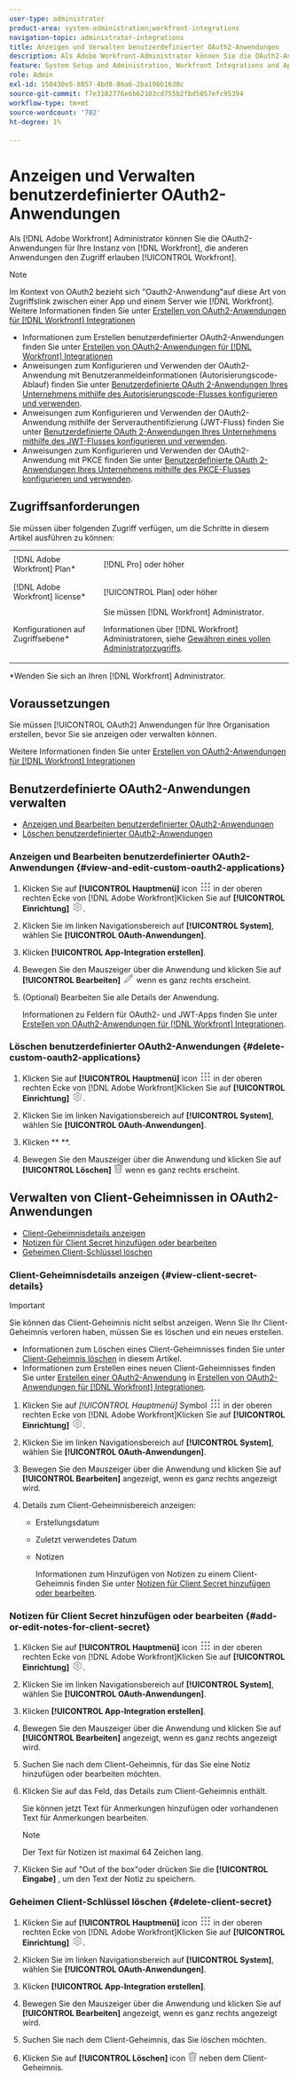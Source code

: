 ```yaml
---
user-type: administrator
product-area: system-administration;workfront-integrations
navigation-topic: administrator-integrations
title: Anzeigen und Verwalten benutzerdefinierter OAuth2-Anwendungen
description: Als Adobe Workfront-Administrator können Sie die OAuth2-Anwendungen für Ihre Workfront-Instanz anzeigen und verwalten, die anderen Anwendungen den Zugriff auf Workfront ermöglichen.
feature: System Setup and Administration, Workfront Integrations and Apps
role: Admin
exl-id: 158430e5-8857-4bd8-86a6-2ba106b1638c
source-git-commit: f7e3182776e6b62103cd755b2fbd5057efc95394
workflow-type: tm+mt
source-wordcount: '702'
ht-degree: 1%

---
```


# Anzeigen und Verwalten benutzerdefinierter OAuth2-Anwendungen

Als [!DNL Adobe Workfront] Administrator können Sie die OAuth2-Anwendungen für Ihre Instanz von [!DNL Workfront], die anderen Anwendungen den Zugriff erlauben [!UICONTROL Workfront].

>[!NOTE]
>
>Im Kontext von OAuth2 bezieht sich &quot;Oauth2-Anwendung&quot;auf diese Art von Zugriffslink zwischen einer App und einem Server wie [!DNL Workfront]. Weitere Informationen finden Sie unter [Erstellen von OAuth2-Anwendungen für [!DNL Workfront] Integrationen](../../administration-and-setup/configure-integrations/create-oauth-application.md)

* Informationen zum Erstellen benutzerdefinierter OAuth2-Anwendungen finden Sie unter [Erstellen von OAuth2-Anwendungen für [!DNL Workfront] Integrationen](../../administration-and-setup/configure-integrations/create-oauth-application.md)
* Anweisungen zum Konfigurieren und Verwenden der OAuth2-Anwendung mit Benutzeranmeldeinformationen (Autorisierungscode-Ablauf) finden Sie unter [Benutzerdefinierte OAuth 2-Anwendungen Ihres Unternehmens mithilfe des Autorisierungscode-Flusses konfigurieren und verwenden](../../wf-api/api/oauth-app-code-token-flow.md).
* Anweisungen zum Konfigurieren und Verwenden der OAuth2-Anwendung mithilfe der Serverauthentifizierung (JWT-Fluss) finden Sie unter [Benutzerdefinierte OAuth 2-Anwendungen Ihres Unternehmens mithilfe des JWT-Flusses konfigurieren und verwenden](../../wf-api/api/oauth-app-jwt-flow.md).
* Anweisungen zum Konfigurieren und Verwenden der OAuth2-Anwendung mit PKCE finden Sie unter [Benutzerdefinierte OAuth 2-Anwendungen Ihres Unternehmens mithilfe des PKCE-Flusses konfigurieren und verwenden](../../wf-api/api/oauth-app-pkce-flow.md).

## Zugriffsanforderungen

Sie müssen über folgenden Zugriff verfügen, um die Schritte in diesem Artikel ausführen zu können:

<table style="table-layout:auto"> 
 <col> 
 <col> 
 <tbody> 
  <tr> 
   <td role="rowheader">[!DNL Adobe Workfront] Plan*</td> 
   <td> <p>[!DNL Pro] oder höher</p> </td> 
  </tr> 
  <tr> 
   <td role="rowheader">[!DNL Adobe Workfront] license*</td> 
   <td> <p>[!UICONTROL Plan] oder höher</p> </td> 
  </tr> 
  <tr> 
   <td role="rowheader">Konfigurationen auf Zugriffsebene*</td> 
   <td> Sie müssen [!DNL Workfront] Administrator. </p>
    <p>Informationen über [!DNL Workfront] Administratoren, siehe <a href="../../administration-and-setup/add-users/configure-and-grant-access/grant-a-user-full-administrative-access.md" class="MCXref xref">Gewähren eines vollen Administratorzugriffs</a>.</p>
     </td> 
  </tr> 
 </tbody> 
</table>

&#42;Wenden Sie sich an Ihren [!DNL Workfront] Administrator.

## Voraussetzungen

Sie müssen [!UICONTROL OAuth2] Anwendungen für Ihre Organisation erstellen, bevor Sie sie anzeigen oder verwalten können.

Weitere Informationen finden Sie unter [Erstellen von OAuth2-Anwendungen für [!DNL Workfront] Integrationen](../../administration-and-setup/configure-integrations/create-oauth-application.md)

## Benutzerdefinierte OAuth2-Anwendungen verwalten

* [Anzeigen und Bearbeiten benutzerdefinierter OAuth2-Anwendungen](#view-and-edit-custom-oauth2-applications)
* [Löschen benutzerdefinierter OAuth2-Anwendungen](#delete-custom-oauth2-applications)

### Anzeigen und Bearbeiten benutzerdefinierter OAuth2-Anwendungen {#view-and-edit-custom-oauth2-applications}

1. Klicken Sie auf **[!UICONTROL Hauptmenü]** icon ![](assets/main-menu-icon.png) in der oberen rechten Ecke von [!DNL Adobe Workfront]Klicken Sie auf **[!UICONTROL Einrichtung]** ![](assets/gear-icon-settings.png).

1. Klicken Sie im linken Navigationsbereich auf **[!UICONTROL System]**, wählen Sie **[!UICONTROL OAuth-Anwendungen]**.
1. Klicken **[!UICONTROL App-Integration erstellen]**.
1. Bewegen Sie den Mauszeiger über die Anwendung und klicken Sie auf **[!UICONTROL Bearbeiten]** ![](assets/edit-icon.png) wenn es ganz rechts erscheint.
1. (Optional) Bearbeiten Sie alle Details der Anwendung.

   Informationen zu Feldern für OAuth2- und JWT-Apps finden Sie unter [Erstellen von OAuth2-Anwendungen für [!DNL Workfront] Integrationen](../../administration-and-setup/configure-integrations/create-oauth-application.md).

### Löschen benutzerdefinierter OAuth2-Anwendungen {#delete-custom-oauth2-applications}

1. Klicken Sie auf **[!UICONTROL Hauptmenü]** icon ![](assets/main-menu-icon.png) in der oberen rechten Ecke von [!DNL Adobe Workfront]Klicken Sie auf **[!UICONTROL Einrichtung]** ![](assets/gear-icon-settings.png).

1. Klicken Sie im linken Navigationsbereich auf **[!UICONTROL System]**, wählen Sie **[!UICONTROL OAuth-Anwendungen]**.
1. Klicken **  **.
1. Bewegen Sie den Mauszeiger über die Anwendung und klicken Sie auf **[!UICONTROL Löschen]** ![](assets/delete.png) wenn es ganz rechts erscheint.

## Verwalten von Client-Geheimnissen in OAuth2-Anwendungen

* [Client-Geheimnisdetails anzeigen](#view-client-secret-details)
* [Notizen für Client Secret hinzufügen oder bearbeiten](#add-or-edit-notes-for-client-secret)
* [Geheimen Client-Schlüssel löschen](#delete-client-secret)

### Client-Geheimnisdetails anzeigen {#view-client-secret-details}

>[!IMPORTANT]
>
>Sie können das Client-Geheimnis nicht selbst anzeigen. Wenn Sie Ihr Client-Geheimnis verloren haben, müssen Sie es löschen und ein neues erstellen.
>
>* Informationen zum Löschen eines Client-Geheimnisses finden Sie unter [Client-Geheimnis löschen](#delete-client-secret) in diesem Artikel.
>* Informationen zum Erstellen eines neuen Client-Geheimnisses finden Sie unter [Erstellen einer OAuth2-Anwendung](../../administration-and-setup/configure-integrations/create-oauth-application.md#create) in [Erstellen von OAuth2-Anwendungen für [!DNL Workfront] Integrationen](../../administration-and-setup/configure-integrations/create-oauth-application.md).
>




1. Klicken Sie auf *[!UICONTROL *Hauptmenü]** Symbol ![](assets/main-menu-icon.png) in der oberen rechten Ecke von [!DNL Adobe Workfront]Klicken Sie auf **[!UICONTROL Einrichtung]** ![](assets/gear-icon-settings.png).

1. Klicken Sie im linken Navigationsbereich auf **[!UICONTROL System]**, wählen Sie **[!UICONTROL OAuth-Anwendungen]**.
1. Bewegen Sie den Mauszeiger über die Anwendung und klicken Sie auf **[!UICONTROL Bearbeiten]** angezeigt, wenn es ganz rechts angezeigt wird.
1. Details zum Client-Geheimnisbereich anzeigen:

   * Erstellungsdatum
   * Zuletzt verwendetes Datum
   * Notizen

      Informationen zum Hinzufügen von Notizen zu einem Client-Geheimnis finden Sie unter [Notizen für Client Secret hinzufügen oder bearbeiten](#add-or-edit-notes-for-client-secret).

### Notizen für Client Secret hinzufügen oder bearbeiten {#add-or-edit-notes-for-client-secret}

1. Klicken Sie auf **[!UICONTROL Hauptmenü]** icon ![](assets/main-menu-icon.png) in der oberen rechten Ecke von [!DNL Adobe Workfront]Klicken Sie auf **[!UICONTROL Einrichtung]** ![](assets/gear-icon-settings.png).

1. Klicken Sie im linken Navigationsbereich auf **[!UICONTROL System]**, wählen Sie **[!UICONTROL OAuth-Anwendungen]**.
1. Klicken **[!UICONTROL App-Integration erstellen]**.
1. Bewegen Sie den Mauszeiger über die Anwendung und klicken Sie auf **[!UICONTROL Bearbeiten]** angezeigt, wenn es ganz rechts angezeigt wird.
1. Suchen Sie nach dem Client-Geheimnis, für das Sie eine Notiz hinzufügen oder bearbeiten möchten.
1. Klicken Sie auf das Feld, das Details zum Client-Geheimnis enthält.

   Sie können jetzt Text für Anmerkungen hinzufügen oder vorhandenen Text für Anmerkungen bearbeiten.

   >[!NOTE]
   >
   >Der Text für Notizen ist maximal 64 Zeichen lang.

1. Klicken Sie auf &quot;Out of the box&quot;oder drücken Sie die **[!UICONTROL Eingabe]** , um den Text der Notiz zu speichern.

### Geheimen Client-Schlüssel löschen {#delete-client-secret}

1. Klicken Sie auf **[!UICONTROL Hauptmenü]** icon ![](assets/main-menu-icon.png) in der oberen rechten Ecke von [!DNL Adobe Workfront]Klicken Sie auf **[!UICONTROL Einrichtung]** ![](assets/gear-icon-settings.png).

1. Klicken Sie im linken Navigationsbereich auf **[!UICONTROL System]**, wählen Sie **[!UICONTROL OAuth-Anwendungen]**.
1. Klicken **[!UICONTROL App-Integration erstellen]**.
1. Bewegen Sie den Mauszeiger über die Anwendung und klicken Sie auf **[!UICONTROL Bearbeiten]** angezeigt, wenn es ganz rechts angezeigt wird.
1. Suchen Sie nach dem Client-Geheimnis, das Sie löschen möchten.
1. Klicken Sie auf **[!UICONTROL Löschen]** icon ![](assets/delete.png) neben dem Client-Geheimnis.
